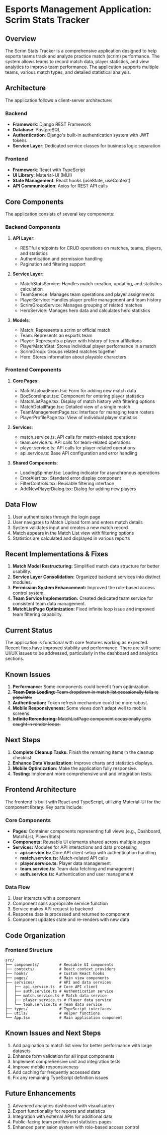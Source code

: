# Esports Management Application: Scrim Stats Tracker

## Overview
The Scrim Stats Tracker is a comprehensive application designed to help esports teams track and analyze practice match (scrim) performance. The system allows teams to record match data, player statistics, and view analytics to improve team performance. The application supports multiple teams, various match types, and detailed statistical analysis.

## Architecture
The application follows a client-server architecture:

### Backend
- **Framework**: Django REST Framework
- **Database**: PostgreSQL
- **Authentication**: Django's built-in authentication system with JWT tokens
- **Service Layer**: Dedicated service classes for business logic separation

### Frontend
- **Framework**: React with TypeScript
- **UI Library**: Material-UI (MUI)
- **State Management**: React hooks (useState, useContext)
- **API Communication**: Axios for REST API calls

## Core Components
The application consists of several key components:

### Backend Components
1. **API Layer**:
   - RESTful endpoints for CRUD operations on matches, teams, players, and statistics
   - Authentication and permission handling
   - Pagination and filtering support

2. **Service Layer**:
   - MatchStatsService: Handles match creation, updating, and statistics calculation
   - TeamService: Manages team operations and player assignments
   - PlayerService: Handles player profile management and team history
   - ScrimGroupService: Manages grouping of related matches
   - HeroService: Manages hero data and calculates hero statistics

3. **Models**:
   - Match: Represents a scrim or official match
   - Team: Represents an esports team
   - Player: Represents a player with history of team affiliations
   - PlayerMatchStat: Stores individual player performance in a match
   - ScrimGroup: Groups related matches together
   - Hero: Stores information about playable characters

### Frontend Components
1. **Core Pages**:
   - MatchUploadForm.tsx: Form for adding new match data
   - BoxScoreInput.tsx: Component for entering player statistics
   - MatchListPage.tsx: Display of match history with filtering options
   - MatchDetailPage.tsx: Detailed view of a single match
   - TeamManagementPage.tsx: Interface for managing team rosters
   - PlayerProfilePage.tsx: View of individual player statistics

2. **Services**:
   - match.service.ts: API calls for match-related operations
   - team.service.ts: API calls for team-related operations
   - player.service.ts: API calls for player-related operations
   - api.service.ts: Base API configuration and error handling

3. **Shared Components**:
   - LoadingSpinner.tsx: Loading indicator for asynchronous operations
   - ErrorAlert.tsx: Standard error display component
   - FilterControls.tsx: Reusable filtering interface
   - AddNewPlayerDialog.tsx: Dialog for adding new players

## Data Flow
1. User authenticates through the login page
2. User navigates to Match Upload form and enters match details
3. System validates input and creates a new match record
4. Match appears in the Match List view with filtering options
5. Statistics are calculated and displayed in various reports

## Recent Implementations & Fixes

1. **Match Model Restructuring:** Simplified match data structure for better usability.
2. **Service Layer Consolidation:** Organized backend services into distinct modules.
3. **Permission System Enhancement:** Improved the role-based access control system.
4. **Team Service Implementation:** Created dedicated team service for consistent team data management.
5. **MatchListPage Optimization:** Fixed infinite loop issue and improved team filtering capability.

## Current Status

The application is functional with core features working as expected. Recent fixes have improved stability and performance. There are still some UI/UX issues to be addressed, particularly in the dashboard and analytics sections.

## Known Issues

1. **Performance:** Some components could benefit from optimization.
2. ~~**Team Data Loading:** Team dropdown in match list occasionally fails to populate.~~
3. **Authentication:** Token refresh mechanism could be more robust.
4. **Mobile Responsiveness:** Some views don't adapt well to mobile screens.
5. ~~**Infinite Rerendering:** MatchListPage component occasionally gets caught in render loops.~~

## Next Steps

1. **Complete Cleanup Tasks:** Finish the remaining items in the cleanup checklist.
2. **Enhance Data Visualization:** Improve charts and statistics displays.
3. **Mobile Optimization:** Make the application fully responsive.
4. **Testing:** Implement more comprehensive unit and integration tests.

## Frontend Architecture

The frontend is built with React and TypeScript, utilizing Material-UI for the component library. Key parts include:

### Core Components
- **Pages:** Container components representing full views (e.g., Dashboard, MatchList, PlayerStats)
- **Components:** Reusable UI elements shared across multiple pages
- **Services:** Modules for API interactions and data processing
  - **api.service.ts:** Core API client setup with authentication handling
  - **match.service.ts:** Match-related API calls
  - **player.service.ts:** Player data management
  - **team.service.ts:** Team data fetching and management
  - **auth.service.ts:** Authentication and user management

### Data Flow
1. User interacts with a component
2. Component calls appropriate service function
3. Service makes API request to backend
4. Response data is processed and returned to component
5. Component updates state and re-renders with new data

## Code Organization

### Frontend Structure
```
src/
├── components/         # Reusable UI components
├── contexts/           # React context providers
├── hooks/              # Custom React hooks
├── pages/              # Main view components
├── services/           # API and data services
│   ├── api.service.ts  # Core API client
│   ├── auth.service.ts # Authentication service
│   ├── match.service.ts # Match data service
│   ├── player.service.ts # Player data service
│   └── team.service.ts # Team data service
├── types/              # TypeScript interfaces
├── utils/              # Helper functions
└── App.tsx             # Main application component
```

## Known Issues and Next Steps
1. Add pagination to match list view for better performance with large datasets
2. Enhance form validation for all input components
3. Implement comprehensive unit and integration tests
4. Improve mobile responsiveness
5. Add caching for frequently accessed data
6. Fix any remaining TypeScript definition issues

## Future Enhancements
1. Advanced analytics dashboard with visualization
2. Export functionality for reports and statistics
3. Integration with external APIs for additional data
4. Public-facing team profiles and statistics pages
5. Enhanced permission system with role-based access control
